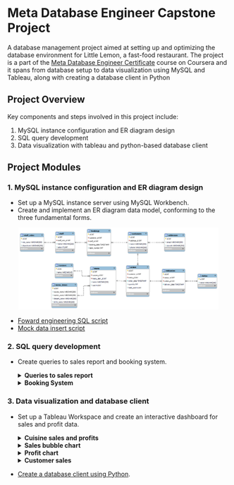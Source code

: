 # Meta Database Engineer Capstone Project

A database management project aimed at setting up and optimizing the database environment for Little Lemon, a fast-food restaurant. The project is a part of the [Meta Database Engineer Certificate](https://www.coursera.org/professional-certificates/meta-database-engineer) course on Coursera and it spans from database setup to data visualization using MySQL and Tableau, along with creating a database client in Python

## Project Overview

Key components and steps involved in this project include:

1. MySQL instance configuration and ER diagram design
2. SQL query development
3. Data visualization with tableau and python-based database client

## Project Modules

<h3> 1. MySQL instance configuration and ER diagram design </h3>

- Set up a MySQL instance server using MySQL Workbench.
- Create and implement an ER diagram data model, conforming to the three fundamental forms.
	
<p align="center">
<img src="erd/LittleLemonDM.png" width=90% height=90%> 

- [Foward engineering SQL script](https://github.com/marianamannes/db-capstone-project/blob/master/foward_engineering/script_FowardEngineering.sql)
- [Mock data insert script](https://github.com/marianamannes/db-capstone-project/blob/master/insert/insert_MockData.sql)

<h3> 2. SQL query development </h3>

- Create queries to sales report and booking system.

  <details>
  <summary><b>Queries to sales report</b></summary>
  
    <details>
    <summary>Create a view with all orders with a quantity greater than 2</summary>

    ```sql
    CREATE VIEW OrdersView AS
      (SELECT id AS order_id,
                    quantity,
                    total_cost
      FROM orders
      WHERE quantity > 2);
    ```
      
    </details>

    <details>
    <summary>Create a query to return all customers with orders that cost more than $150</summary>

    ```sql
    SELECT c.id AS customer_id,
          c.name as customer_name,
          o.id AS order_id,
          o.total_cost,
          m.name AS menu_name,
          mi.course_name,
          mi.starter_name
    FROM orders o 
    LEFT JOIN customers c ON o.customer_id = c.id
    LEFT JOIN menu m ON o.menu_id = m.id
    LEFT JOIN menu_items mi ON m.menu_item_id = mi.id
    WHERE total_cost > 150
    ORDER BY total_cost;
    ```
      
    </details>
    
    <details>
    <summary>Find all menu items for which more than 2 orders have been placed</summary>

    ```sql
    SELECT m.id AS menu_id,
          c.name AS cuisine_name,
          m.name AS menu_name
    FROM menu m 
    LEFT JOIN cuisines c ON m.cuisine_id = c.id
    WHERE m.id = ANY (SELECT menu_id FROM orders GROUP BY menu_id HAVING COUNT(*) > 2);
      ```

    </details>
    
    <details>
    <summary>Create a procedure that displays the maximum ordered quantity in the Orders table</summary>

    ```sql
    DELIMITER //
    
    CREATE PROCEDURE GetMaxQuantity()
    BEGIN
      SELECT MAX(quantity)
      FROM orders;
    END //
    
    DELIMITER ;
    ```

    </details>
    
    <details>
    <summary>Create a prepared statement to return the order id, the quantity and the order cost to some customer from the Orders table</summary>

    ```sql
    PREPARE GetOrderDetail FROM 'SELECT id, 
                                        quantity, 
                                        total_cost
                                        FROM orders
                                        WHERE customer_id = ?';
    
    SET @id = 1;
    EXECUTE GetOrderDetail USING @id;
    ```

    </details>

    <details>
    <summary>Create a stored procedure to delete an order record based on the user input of the order id</summary>

    ```sql
    DELIMITER //
    
    CREATE PROCEDURE CancelOrder(IN order_id INT)
    BEGIN
      DELETE 
      FROM orders
      WHERE id = order_id;
      SELECT CONCAT("Order ",order_id, " is cancelled.") AS Confirmation;
    END //
    
    DELIMITER ;
    ```

    </details>

  </details>

  <details>
  <summary><b>Booking System</b></summary>
    <details>
    <summary>Create a stored procedure to check whether a table in the restaurant is already booked</summary>

    ```sql
    DELIMITER //
    
    CREATE PROCEDURE CheckBooking(IN booking_date_check DATE, IN table_number_check INT)
    BEGIN
      DECLARE table_count INT;
    
      SELECT COUNT(*) INTO @table_count
      FROM bookings
      WHERE CAST(booking_date AS date) = booking_date_check AND
            table_number = table_number_check;
          
      IF (@table_count > 0)
        THEN 
          SELECT CONCAT('Table ', table_number_check, ' is already booked') AS "Booking status";
      ELSE
        SELECT CONCAT('Table ', table_number_check, ' is not booked') AS "Booking status";
      END IF;
    
    END // 

    DELIMITER ;
    ```

    </details>

    <details>
    <summary>Create a stored procedure with a transaction statement to perform a rollback if a customer reserves a table that’s already booked under another name</summary>

    ```sql
    DELIMITER // 
    
    CREATE PROCEDURE AddValidBooking(IN booking_date_insert TIMESTAMP,
                                    IN table_number_insert INT,
                                    IN customer_id_insert INT,
                                    IN staff_id_insert INT)
    BEGIN
        DECLARE table_count INT;
        
        SELECT COUNT(*) INTO @table_count
        FROM bookings
        WHERE CAST(booking_date AS date) = CAST(booking_date_insert AS date) AND
              table_number = table_number_insert;

        START TRANSACTION;
        IF (@table_count > 0)
          THEN ROLLBACK;
          SELECT CONCAT('Table ', table_number_insert, ' is already booked - booking cancelled') AS "Booking status";
        ELSE
          INSERT INTO bookings(customer_id, staff_id, booking_date, table_number) VALUES
                      (customer_id_insert, staff_id_insert, booking_date_insert, table_number_insert);
          COMMIT;
          SELECT CONCAT('Booking completed successfully - table ', table_number_insert, ' is now booked') AS "Booking status";
        END IF;
        
    END // 
    
    DELIMITER ;
    ```

    </details>

    <details>
    <summary>Create a procedure to add a new table booking record</summary>

    ```sql
    DELIMITER //
    
    CREATE PROCEDURE AddBooking(IN booking_id_insert INT, 
                                IN customer_id_insert INT,  
                                IN table_number_insert INT, 
                                IN booking_date_insert TIMESTAMP,  
                                IN staff_id_insert INT)
      BEGIN
                                
        INSERT INTO bookings(id, 
                            customer_id, 
                            table_number, 
                            booking_date,  
                            staff_id) 
        VALUES (booking_id_insert, 
              customer_id_insert, 
              table_number_insert, 
              booking_date_insert, 
              staff_id_insert);
    
        SELECT CONCAT('Booking completed successfully - table ', table_number_insert, ' is now booked') AS "Booking status";
    END // 
  
    DELIMITER ;
    ```

    </details>

    <details>
    <summary><b>Create a new procedure called UpdateBooking that they can use to update existing bookings in the booking table</b></summary>

    ```sql
    DELIMITER //
    
      CREATE PROCEDURE UpdateBooking (IN booking_id_update INT, 
                                      IN booking_date_update TIMESTAMP)
      BEGIN                           
    
      UPDATE bookings
      SET booking_date = booking_date_update
      WHERE id = booking_id_update;
      
      SELECT CONCAT('Booking ', booking_id_update, ' updated successfully') AS "Confirmation";
      
      END // 
      
    DELIMITER ;
    ```
      
  </details>
  </details>
  
<h3> 3. Data visualization and database client </h3>

- Set up a Tableau Workspace and create an interactive dashboard for sales and profit data.

  <details>
    <summary><b>Cuisine sales and profits</b></summary>
    <img src="data_visualization/cuisine-sales-chart.png" width=65% height=65%> 
  </details>

  <details>
    <summary><b>Sales bubble chart</b></summary>
    <img src="data_visualization/sales-bubble-chart.png" width=65% height=65%> 
  </details>

  <details>
    <summary><b>Profit chart</b></summary>
    <img src="data_visualization/profit-chart.png" width=65% height=65%> 
  </details>

  <details>
    <summary><b>Customer sales</b></summary>
    <img src="data_visualization/customer-sales.png" width=65% height=65%> 
  </details>

- [Create a database client using Python](https://github.com/marianamannes/db-capstone-project/blob/master/db_client/db_client.ipynb).
